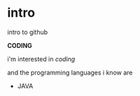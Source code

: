 # intro
intro to github


**CODING**

i'm interested in *coding*

and the programming languages i know are
  * JAVA



